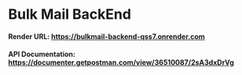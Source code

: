 # Bulk Mail BackEnd

#### Render URL: https://bulkmail-backend-qss7.onrender.com

#### API Documentation: https://documenter.getpostman.com/view/36510087/2sA3dxDrVg

